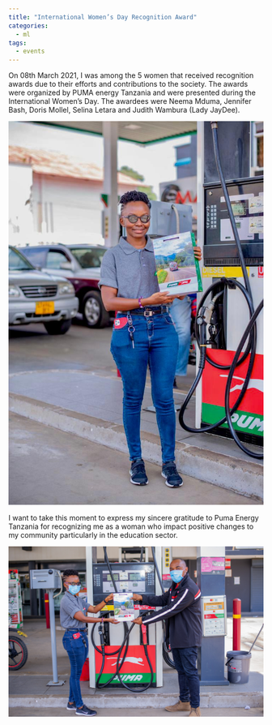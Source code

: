 ```yaml
---
title: "International Women’s Day Recognition Award"
categories:
  - ml
tags:
  - events
---
```

On 08th March 2021, I was among the 5 women that received recognition awards due to their efforts and contributions to the society. The awards were organized by PUMA energy Tanzania and were presented during the International Women’s Day. The awardees were Neema Mduma, Jennifer Bash, Doris Mollel, Selina Letara and Judith Wambura (Lady JayDee).

<img src="/assets/images/puma1.jpg" class="align-center" alt="">  

I want to take this moment to express my sincere gratitude to Puma Energy Tanzania for recognizing me as a woman who impact positive changes to my community particularly in the education sector. 

<img src="/assets/images/puma2.jpg" class="align-center" alt="">  

